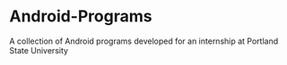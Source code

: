 # Android-Programs
A collection of Android programs developed for an internship at Portland State University
